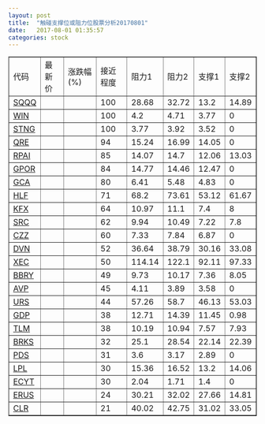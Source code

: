 ```yaml
---
layout: post
title:  "触碰支撑位或阻力位股票分析20170801"
date:   2017-08-01 01:35:57
categories: stock
---
```

<script type="text/javascript">
var stockList = []
stockList.push('gb_sqqq');
stockList.push('gb_win');
stockList.push('gb_stng');
stockList.push('gb_qre');
stockList.push('gb_rpai');
stockList.push('gb_gpor');
stockList.push('gb_gca');
stockList.push('gb_hlf');
stockList.push('gb_kfx');
stockList.push('gb_src');
stockList.push('gb_czz');
stockList.push('gb_dvn');
stockList.push('gb_xec');
stockList.push('gb_bbry');
stockList.push('gb_avp');
stockList.push('gb_urs');
stockList.push('gb_gdp');
stockList.push('gb_tlm');
stockList.push('gb_brks');
stockList.push('gb_pds');
stockList.push('gb_lpl');
stockList.push('gb_ecyt');
stockList.push('gb_erus');
stockList.push('gb_clr');
</script>
<table border="1">
 <tr>
 <td>代码</td>
 <td>最新价</td>
 <td>涨跌幅(%)</td>
 <td>接近程度</td>
 <td>阻力1</td>
 <td>阻力2</td>
 <td>支撑1</td>
 <td>支撑2</td>
</tr>
  <tr id="sqqq" class="red">
  <td><a href="http://stock.finance.sina.com.cn/usstock/quotes/SQQQ.html" target="_blank">SQQQ</a></td><td></td><td></td><td>100</td><td>28.68</td><td>32.72</td><td>13.2</td><td>14.89</td></tr>
  <tr id="win" class="green">
  <td><a href="http://stock.finance.sina.com.cn/usstock/quotes/WIN.html" target="_blank">WIN</a></td><td></td><td></td><td>100</td><td>4.2</td><td>4.71</td><td>3.77</td><td>0</td></tr>
  <tr id="stng" class="red">
  <td><a href="http://stock.finance.sina.com.cn/usstock/quotes/STNG.html" target="_blank">STNG</a></td><td></td><td></td><td>100</td><td>3.77</td><td>3.92</td><td>3.52</td><td>0</td></tr>
  <tr id="qre" class="red">
  <td><a href="http://stock.finance.sina.com.cn/usstock/quotes/QRE.html" target="_blank">QRE</a></td><td></td><td></td><td>94</td><td>15.24</td><td>16.99</td><td>14.05</td><td>0</td></tr>
  <tr id="rpai" class="green">
  <td><a href="http://stock.finance.sina.com.cn/usstock/quotes/RPAI.html" target="_blank">RPAI</a></td><td></td><td></td><td>85</td><td>14.07</td><td>14.7</td><td>12.06</td><td>13.03</td></tr>
  <tr id="gpor" class="green">
  <td><a href="http://stock.finance.sina.com.cn/usstock/quotes/GPOR.html" target="_blank">GPOR</a></td><td></td><td></td><td>84</td><td>14.77</td><td>14.46</td><td>12.47</td><td>0</td></tr>
  <tr id="gca" class="green">
  <td><a href="http://stock.finance.sina.com.cn/usstock/quotes/GCA.html" target="_blank">GCA</a></td><td></td><td></td><td>80</td><td>6.41</td><td>5.48</td><td>4.83</td><td>0</td></tr>
  <tr id="hlf" class="red">
  <td><a href="http://stock.finance.sina.com.cn/usstock/quotes/HLF.html" target="_blank">HLF</a></td><td></td><td></td><td>71</td><td>68.2</td><td>73.61</td><td>53.12</td><td>61.67</td></tr>
  <tr id="kfx" class="green">
  <td><a href="http://stock.finance.sina.com.cn/usstock/quotes/KFX.html" target="_blank">KFX</a></td><td></td><td></td><td>64</td><td>10.97</td><td>11.1</td><td>7.4</td><td>8</td></tr>
  <tr id="src" class="green">
  <td><a href="http://stock.finance.sina.com.cn/usstock/quotes/SRC.html" target="_blank">SRC</a></td><td></td><td></td><td>62</td><td>9.94</td><td>10.49</td><td>7.22</td><td>7.8</td></tr>
  <tr id="czz" class="red">
  <td><a href="http://stock.finance.sina.com.cn/usstock/quotes/CZZ.html" target="_blank">CZZ</a></td><td></td><td></td><td>60</td><td>7.33</td><td>7.84</td><td>6.87</td><td>0</td></tr>
  <tr id="dvn" class="green">
  <td><a href="http://stock.finance.sina.com.cn/usstock/quotes/DVN.html" target="_blank">DVN</a></td><td></td><td></td><td>52</td><td>36.64</td><td>38.79</td><td>30.16</td><td>33.08</td></tr>
  <tr id="xec" class="green">
  <td><a href="http://stock.finance.sina.com.cn/usstock/quotes/XEC.html" target="_blank">XEC</a></td><td></td><td></td><td>50</td><td>114.14</td><td>122.1</td><td>92.11</td><td>97.33</td></tr>
  <tr id="bbry" class="red">
  <td><a href="http://stock.finance.sina.com.cn/usstock/quotes/BBRY.html" target="_blank">BBRY</a></td><td></td><td></td><td>49</td><td>9.73</td><td>10.17</td><td>7.36</td><td>8.05</td></tr>
  <tr id="avp" class="green">
  <td><a href="http://stock.finance.sina.com.cn/usstock/quotes/AVP.html" target="_blank">AVP</a></td><td></td><td></td><td>45</td><td>4.11</td><td>3.89</td><td>3.58</td><td>0</td></tr>
  <tr id="urs" class="green">
  <td><a href="http://stock.finance.sina.com.cn/usstock/quotes/URS.html" target="_blank">URS</a></td><td></td><td></td><td>44</td><td>57.26</td><td>58.7</td><td>46.13</td><td>53.03</td></tr>
  <tr id="gdp" class="green">
  <td><a href="http://stock.finance.sina.com.cn/usstock/quotes/GDP.html" target="_blank">GDP</a></td><td></td><td></td><td>38</td><td>12.71</td><td>14.39</td><td>11.45</td><td>0.98</td></tr>
  <tr id="tlm" class="green">
  <td><a href="http://stock.finance.sina.com.cn/usstock/quotes/TLM.html" target="_blank">TLM</a></td><td></td><td></td><td>38</td><td>10.19</td><td>10.94</td><td>7.57</td><td>7.93</td></tr>
  <tr id="brks" class="red">
  <td><a href="http://stock.finance.sina.com.cn/usstock/quotes/BRKS.html" target="_blank">BRKS</a></td><td></td><td></td><td>32</td><td>25.1</td><td>28.54</td><td>22.14</td><td>22.39</td></tr>
  <tr id="pds" class="green">
  <td><a href="http://stock.finance.sina.com.cn/usstock/quotes/PDS.html" target="_blank">PDS</a></td><td></td><td></td><td>31</td><td>3.6</td><td>3.17</td><td>2.89</td><td>0</td></tr>
  <tr id="lpl" class="green">
  <td><a href="http://stock.finance.sina.com.cn/usstock/quotes/LPL.html" target="_blank">LPL</a></td><td></td><td></td><td>30</td><td>15.36</td><td>16.52</td><td>13.2</td><td>14.06</td></tr>
  <tr id="ecyt" class="green">
  <td><a href="http://stock.finance.sina.com.cn/usstock/quotes/ECYT.html" target="_blank">ECYT</a></td><td></td><td></td><td>30</td><td>2.04</td><td>1.71</td><td>1.4</td><td>0</td></tr>
  <tr id="erus" class="red">
  <td><a href="http://stock.finance.sina.com.cn/usstock/quotes/ERUS.html" target="_blank">ERUS</a></td><td></td><td></td><td>24</td><td>30.21</td><td>32.02</td><td>27.66</td><td>14.81</td></tr>
  <tr id="clr" class="green">
  <td><a href="http://stock.finance.sina.com.cn/usstock/quotes/CLR.html" target="_blank">CLR</a></td><td></td><td></td><td>21</td><td>40.02</td><td>42.75</td><td>31.02</td><td>33.05</td></tr>
</table>
